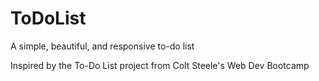 # ToDoList
A simple, beautiful, and responsive to-do list

Inspired by the To-Do List project from Colt Steele's Web Dev Bootcamp
